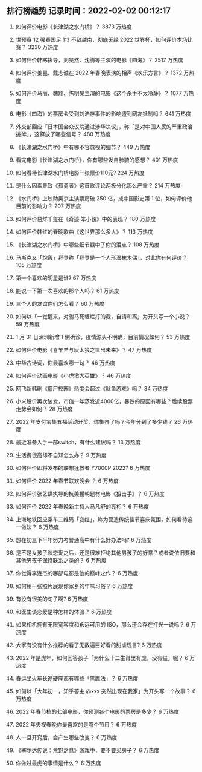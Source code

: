 
## 排行榜趋势 记录时间：2022-02-02 00:12:17
  
  1. 如何评价电影《长津湖之水门桥》？ 3873 万热度
    
  2. 世预赛 12 强赛国足 1:3 不敌越南，彻底无缘 2022 世界杯，如何评价本场比赛？ 3230 万热度
    
  3. 如何评价韩寒执导，刘昊然、沈腾等主演的电影《四海》？ 2517 万热度
    
  4. 如何评价姜昆、戴志诚在 2022 年春晚表演的相声《欢乐方言》？ 1372 万热度
    
  5. 如何评价马丽、魏翔、陈明昊主演的电影《这个杀手不太冷静》？ 1077 万热度
    
  6. 电影《四海》的票房会受到刘浩存事件的影响遭到网友抵制吗？ 641 万热度
    
  7. 外交部回应「日本国会众议院通过涉华决议」，称「是对中国人民的严重政治挑衅」，这释放了哪些信号？ 480 万热度
    
  8. 《长津湖之水门桥》中有哪不容忽视的细节？ 449 万热度
    
  9. 看完电影《长津湖之水门桥》，你有哪些发自肺腑的感想？ 401 万热度
    
  10. 如何看待长津湖水门桥电影一张票价110元? 224 万热度
    
  11. 是什么因素导致《孤勇者》这首歌评论两极分化那么严重？ 214 万热度
    
  12. 《水门桥》上映助吴京主演票房破 250 亿，成中国影史第 1 位，如何评价他目前的影响力？ 207 万热度
    
  13. 如何评价易烊千玺在《奇迹·笨小孩》中的表现？ 180 万热度
    
  14. 如何评价韩红的春晚歌曲《这世界那么多人》？ 113 万热度
    
  15. 《长津湖之水门桥》中哪些细节戳中了你的泪点？ 108 万热度
    
  16. 马斯克又「炮轰」拜登称「拜登是一个人形湿袜木偶」，对此你有何评价？ 105 万热度
    
  17. 第一个喜欢的明星是谁? 67 万热度
    
  18. 能说一下第一次喜欢的那个人吗？ 61 万热度
    
  19. 三个人的友谊你们怎么看？ 60 万热度
    
  20. 如何以「一觉醒来，对驸马死缠烂打的我，自请和离」为开头写一个小说？ 59 万热度
    
  21. 1 月 31 日深圳新增 1 例确诊，疫情源头不明确，目前情况如何？ 53 万热度
    
  22. 如何评价电影《喜羊羊与灰太狼之筐出未来》？ 47 万热度
    
  23. 中华古诗词，你最喜欢哪一句？ 46 万热度
    
  24. 如何评价动画电影《小虎墩大英雄》？ 46 万热度
    
  25. 网飞新韩剧《僵尸校园》热度会超过《鱿鱼游戏》吗？ 34 万热度
    
  26. 小米股价再次破发，市值一年蒸发近4000亿，暴跌的原因有哪些？后续股票走势会如何？ 28 万热度
    
  27. 2022 年支付宝集五福活动开奖，你集齐了吗？今年分到了多少钱？ 26 万热度
    
  28. 最近准备入手一部switch，有什么建议吗？ 13 万热度
    
  29. 生活费很高却不自知怎么办？ 9 万热度
    
  30. 如何评价即将发布的联想拯救者 Y7000P 2022? 6 万热度
    
  31. 如何评价 2022 年春节联欢晚会 ？ 6 万热度
    
  32. 如何评价张艺谋执导的抗美援朝题材电影《狙击手》？ 6 万热度
    
  33. 如何评价 2022 年春晚新主持人马凡舒的亮相？ 6 万热度
    
  34. 上海地铁回应乘车二维码「变红」，称为营造传统佳节喜庆氛围，如何看待这一做法？ 6 万热度
    
  35. 想在初三下半年努力考普通高中有什么好办法吗? 6 万热度
    
  36. 是不是女孩子谈恋爱之后，还是很难拒绝其他男孩子的好意？或者说依旧要和其他男孩子保持联系之类的？ 6 万热度
    
  37. 你觉得李连杰的哪部电影是他的巅峰之作？ 6 万热度
    
  38. 如何用一张照片展现你家乡的年味习俗？ 6 万热度
    
  39. 有没有很美的句子啊? 6 万热度
    
  40. 和医生谈恋爱是种怎样的体验？ 6 万热度
    
  41. 如果相机拥有无限宽容度和永远可用的 ISO，那么还会存在打光一说吗？ 6 万热度
    
  42. 大家有没有什么推荐的看了无数遍巨好看的甜虐现言? 6 万热度
    
  43. 2022 年是虎年，如何回答孩子「为什么十二生肖里有虎，没有猫」呢？ 6 万热度
    
  44. 春运坐火车长途硬座都有哪些「黑魔法」？ 6 万热度
    
  45. 如何以「大年初一，知乎答主 @xxx 突然出现在我家」为开头写一个故事？ 6 万热度
    
  46. 2022 年春节档的七部电影，你预测各个电影的票房是多少？ 6 万热度
    
  47. 2022 年央视春晚你最喜欢的是哪个节目？ 6 万热度
    
  48. 人一旦开窍后，会产生哪些改变？ 6 万热度
    
  49. 《塞尔达传说：荒野之息》游戏中，要不要买房子？ 6 万热度
    
  50. 你做过最虎的事情是什么？ 6 万热度
    